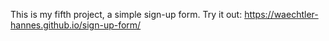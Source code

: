 This is my fifth project, a simple sign-up form. Try it out: https://waechtler-hannes.github.io/sign-up-form/